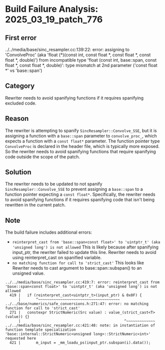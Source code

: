 # Build Failure Analysis: 2025_03_19_patch_776

## First error

../../media/base/sinc_resampler.cc:139:22: error: assigning to 'ConvolveProc' (aka 'float (*)(const int, const float *, const float *, const float *, double)') from incompatible type 'float (const int, base::span<const float>, const float *, const float *, double)': type mismatch at 2nd parameter ('const float *' vs 'base::span<const float>')

## Category
Rewriter needs to avoid spanifying functions if it requires spanifying excluded code.

## Reason
The rewriter is attempting to spanify `SincResampler::Convolve_SSE`, but it is assigning a function with a `base::span` parameter to `convolve_proc_`, which expects a function with a `const float*` parameter.  The function pointer type `ConvolveProc` is declared in the header file, which is typically more exposed. So the rewriter needs to avoid spanifying functions that require spanifying code outside the scope of the patch.

## Solution
The rewriter needs to be updated to not spanify `SincResampler::Convolve_SSE` to prevent assigning a `base::span` to a function pointer expecting a `const float*`.  Specifically, the rewriter needs to avoid spanifying functions if it requires spanifying code that isn't being rewritten in the current patch.

## Note
The build failure includes additional errors:

*   `reinterpret_cast from 'base::span<const float>' to 'uintptr_t' (aka 'unsigned long') is not allowed` This is likely because after spanifying input_ptr, the rewriter failed to update this line. Rewriter needs to avoid using reinterpret_cast on spanified variable.
*   `no matching function for call to 'strict_cast'` This looks like Rewriter needs to cast argument to base::span::subspan() to an unsigned value.
```
../../media/base/sinc_resampler.cc:419:7: error: reinterpret_cast from 'base::span<const float>' to 'uintptr_t' (aka 'unsigned long') is not allowed
  419 |   if (reinterpret_cast<uintptr_t>(input_ptr) & 0x0F) {
      |       ^~~~~~~~~~~~~~~~~~~~~~~~~~~~~~~~~~~~~~
../../base/numerics/safe_conversions.h:271:47: error: no matching function for call to 'strict_cast'
  271 |   constexpr StrictNumeric(Src value) : value_(strict_cast<T>(value)) {}
      |                                               ^~~~~~~~~~~~~~
../../media/base/sinc_resampler.cc:421:48: note: in instantiation of function template specialization 'base::internal::StrictNumeric<unsigned long>::StrictNumeric<int>' requested here
  421 |       m_input = _mm_loadu_ps(input_ptr.subspan(i).data());